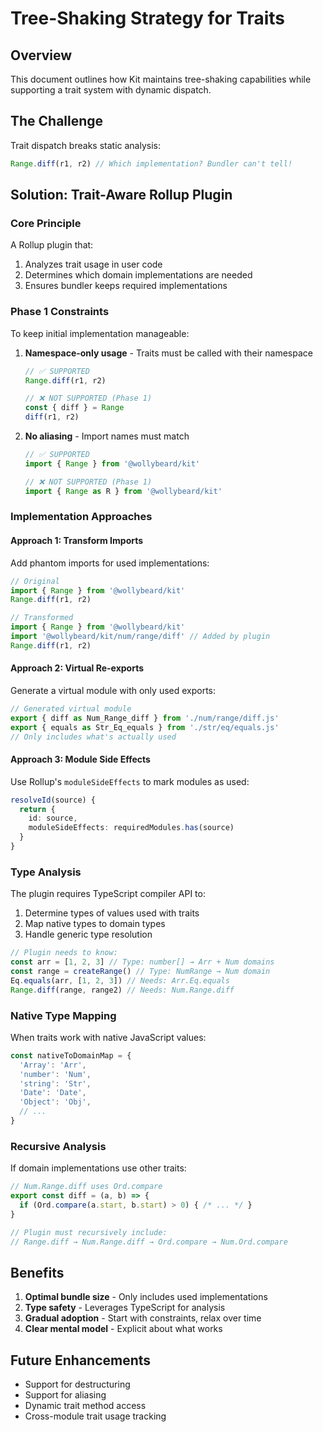 # Tree-Shaking Strategy for Traits

## Overview

This document outlines how Kit maintains tree-shaking capabilities while supporting a trait system with dynamic dispatch.

## The Challenge

Trait dispatch breaks static analysis:

```typescript
Range.diff(r1, r2) // Which implementation? Bundler can't tell!
```

## Solution: Trait-Aware Rollup Plugin

### Core Principle

A Rollup plugin that:

1. Analyzes trait usage in user code
2. Determines which domain implementations are needed
3. Ensures bundler keeps required implementations

### Phase 1 Constraints

To keep initial implementation manageable:

1. **Namespace-only usage** - Traits must be called with their namespace
   ```typescript
   // ✅ SUPPORTED
   Range.diff(r1, r2)

   // ❌ NOT SUPPORTED (Phase 1)
   const { diff } = Range
   diff(r1, r2)
   ```

2. **No aliasing** - Import names must match
   ```typescript
   // ✅ SUPPORTED
   import { Range } from '@wollybeard/kit'

   // ❌ NOT SUPPORTED (Phase 1)
   import { Range as R } from '@wollybeard/kit'
   ```

### Implementation Approaches

#### Approach 1: Transform Imports

Add phantom imports for used implementations:

```typescript
// Original
import { Range } from '@wollybeard/kit'
Range.diff(r1, r2)

// Transformed
import { Range } from '@wollybeard/kit'
import '@wollybeard/kit/num/range/diff' // Added by plugin
Range.diff(r1, r2)
```

#### Approach 2: Virtual Re-exports

Generate a virtual module with only used exports:

```typescript
// Generated virtual module
export { diff as Num_Range_diff } from './num/range/diff.js'
export { equals as Str_Eq_equals } from './str/eq/equals.js'
// Only includes what's actually used
```

#### Approach 3: Module Side Effects

Use Rollup's `moduleSideEffects` to mark modules as used:

```typescript
resolveId(source) {
  return {
    id: source,
    moduleSideEffects: requiredModules.has(source)
  }
}
```

### Type Analysis

The plugin requires TypeScript compiler API to:

1. Determine types of values used with traits
2. Map native types to domain types
3. Handle generic type resolution

```typescript
// Plugin needs to know:
const arr = [1, 2, 3] // Type: number[] → Arr + Num domains
const range = createRange() // Type: NumRange → Num domain
Eq.equals(arr, [1, 2, 3]) // Needs: Arr.Eq.equals
Range.diff(range, range2) // Needs: Num.Range.diff
```

### Native Type Mapping

When traits work with native JavaScript values:

```typescript
const nativeToDomainMap = {
  'Array': 'Arr',
  'number': 'Num',
  'string': 'Str',
  'Date': 'Date',
  'Object': 'Obj',
  // ...
}
```

### Recursive Analysis

If domain implementations use other traits:

```typescript
// Num.Range.diff uses Ord.compare
export const diff = (a, b) => {
  if (Ord.compare(a.start, b.start) > 0) { /* ... */ }
}

// Plugin must recursively include:
// Range.diff → Num.Range.diff → Ord.compare → Num.Ord.compare
```

## Benefits

1. **Optimal bundle size** - Only includes used implementations
2. **Type safety** - Leverages TypeScript for analysis
3. **Gradual adoption** - Start with constraints, relax over time
4. **Clear mental model** - Explicit about what works

## Future Enhancements

- Support for destructuring
- Support for aliasing
- Dynamic trait method access
- Cross-module trait usage tracking

